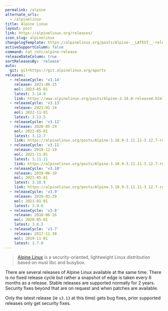 ```yaml
---
permalink: /alpine
alternate_urls:
  - /alpinelinux
title: Alpine Linux
layout: post
link: https://alpinelinux.org/releases/
icon_slug: alpinelinux
changelogTemplate: https://alpinelinux.org/posts/Alpine-__LATEST__-released.html
activeSupportColumn: false
command: cat /etc/alpine-release
releaseDateColumn: true
sortReleasesBy: 'release'
auto:
  git: git+https://git.alpinelinux.org/aports
releases:
  - releaseCycle: 'v3.14'
    release: 2021-06-15
    eol: 2023-05-01
    latest: 3.14.0
    link: https://www.alpinelinux.org/posts/Alpine-3.14.0-released.html
  - releaseCycle: 'v3.13'
    release: 2021-01-14
    eol: 2022-11-01
    latest: 3.13.5
  - releaseCycle: 'v3.12'
    release: 2020-05-29
    eol: 2022-05-01
    latest: 3.12.7
    link: https://alpinelinux.org/posts/Alpine-3.10.9-3.11.11-3.12.7-released.html
  - releaseCycle: 'v3.11'
    release: 2019-12-19
    eol: 2021-11-01
    latest: 3.11.11
    link: https://alpinelinux.org/posts/Alpine-3.10.9-3.11.11-3.12.7-released.html
  - releaseCycle: 'v3.10'
    release: 2019-06-19
    eol: 2021-05-01
    latest: 3.10.9
    link: https://alpinelinux.org/posts/Alpine-3.10.9-3.11.11-3.12.7-released.html
  - releaseCycle: 'v3.9'
    release: 2019-01-29
    eol: 2021-01-01
    latest: 3.9.6
  - releaseCycle: 'v3.8'
    release: 2018-06-26
    eol: 2020-05-01
    latest: 3.8.2
  - releaseCycle: 'v3.7'
    release: 2017-11-30
    eol: 2019-11-01
    latest: 3.7.0
---
```


> [Alpine Linux](https://alpinelinux.org/) is a security-oriented, lightweight Linux distribution based on musl libc and busybox.

There are several releases of Alpine Linux available at the same time. There is no fixed release cycle but rather a snapshot of edge is taken every 6 months as a release. Stable releases are supported normally for 2 years. Security fixes beyond that are on request and when patches are available.

Only the latest release (ie `v3.13` at this time) gets bug fixes, prior supported releases only get security fixes.
